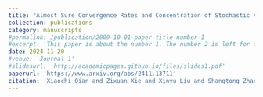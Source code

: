 ```yaml
---
title: "Almost Sure Convergence Rates and Concentration of Stochastic Approximation and Reinforcement Learning with Markovian Noise"
collection: publications
category: manuscripts
#permalink: /publication/2009-10-01-paper-title-number-1
#excerpt: 'This paper is about the number 1. The number 2 is left for future work.'
date: 2024-11-20
#venue: 'Journal 1'
#slidesurl: 'http://academicpages.github.io/files/slides1.pdf'
paperurl: 'https://www.arxiv.org/abs/2411.13711'
citation: 'Xiaochi Qian and Zixuan Xie and Xinyu Liu and Shangtong Zhang. (2024).'
---
```

